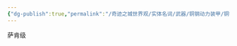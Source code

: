 ```yaml
---
{"dg-publish":true,"permalink":"/奇迹之城世界观/实体名词/武器/铜钢动力装甲/铜钢动力装甲型号/储罐级/","dgPassFrontmatter":true}
---
```


萨肯级